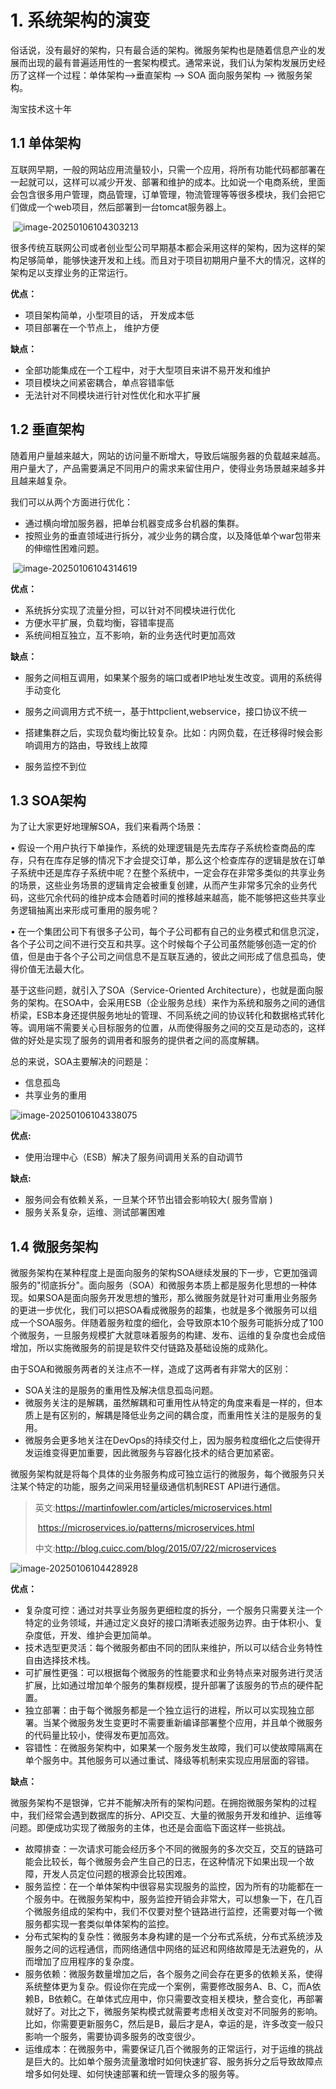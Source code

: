# **1. 系统架构的演变**

俗话说，没有最好的架构，只有最合适的架构。微服务架构也是随着信息产业的发展而出现的最有普遍适用性的一套架构模式。通常来说，我们认为架构发展历史经历了这样一个过程：单体架构——>垂直架构 ——> SOA 面向服务架构 ——> 微服务架构。

淘宝技术这十年

## **1.1 单体架构**

互联网早期，一般的网站应用流量较小，只需一个应用，将所有功能代码都部署在一起就可以，这样可以减少开发、部署和维护的成本。比如说一个电商系统，里面会包含很多用户管理，商品管理，订单管理，物流管理等等很多模块，我们会把它们做成一个web项目，然后部署到一台tomcat服务器上。

​    ![image-20250106104303213](https://blog-1304855543.cos.ap-guangzhou.myqcloud.com/blog/202501061043296.png)

很多传统互联网公司或者创业型公司早期基本都会采用这样的架构，因为这样的架构足够简单，能够快速开发和上线。而且对于项目初期用户量不大的情况，这样的架构足以支撑业务的正常运行。

**优点：**

- 项目架构简单，小型项目的话， 开发成本低
- 项目部署在一个节点上， 维护方便

**缺点：**

- 全部功能集成在一个工程中，对于大型项目来讲不易开发和维护
- 项目模块之间紧密耦合，单点容错率低
- 无法针对不同模块进行针对性优化和水平扩展

## **1.2 垂直架构**

随着用户量越来越大，网站的访问量不断增大，导致后端服务器的负载越来越高。 用户量大了，产品需要满足不同用户的需求来留住用户，使得业务场景越来越多并且越来越复杂。

我们可以从两个方面进行优化：

- 通过横向增加服务器，把单台机器变成多台机器的集群。
- 按照业务的垂直领域进行拆分，减少业务的耦合度，以及降低单个war包带来的伸缩性困难问题。

​    ![image-20250106104314619](https://blog-1304855543.cos.ap-guangzhou.myqcloud.com/blog/202501061043667.png)

**优点：**

- 系统拆分实现了流量分担，可以针对不同模块进行优化
- 方便水平扩展，负载均衡，容错率提高
- 系统间相互独立，互不影响，新的业务迭代时更加高效

**缺点：**

- 服务之间相互调用，如果某个服务的端口或者IP地址发生改变。调用的系统得手动变化
- 服务之间调用方式不统一，基于httpclient,webservice，接口协议不统一

- 搭建集群之后，实现负载均衡比较复杂。比如：内网负载，在迁移得时候会影响调用方的路由，导致线上故障
- 服务监控不到位

## **1.3 SOA架构**

为了让大家更好地理解SOA，我们来看两个场景：

• 假设一个用户执行下单操作，系统的处理逻辑是先去库存子系统检查商品的库存，只有在库存足够的情况下才会提交订单，那么这个检查库存的逻辑是放在订单子系统中还是库存子系统中呢？在整个系统中，一定会存在非常多类似的共享业务的场景，这些业务场景的逻辑肯定会被重复创建，从而产生非常多冗余的业务代码，这些冗余代码的维护成本会随着时间的推移越来越高，能不能够把这些共享业务逻辑抽离出来形成可重用的服务呢？

• 在一个集团公司下有很多子公司，每个子公司都有自己的业务模式和信息沉淀，各个子公司之间不进行交互和共享。这个时候每个子公司虽然能够创造一定的价值，但是由于各个子公司之间信息不是互联互通的，彼此之间形成了信息孤岛，使得价值无法最大化。

基于这些问题，就引入了SOA（Service-Oriented Architecture），也就是面向服务的架构。在SOA中，会采用ESB（企业服务总线）来作为系统和服务之间的通信桥梁，ESB本身还提供服务地址的管理、不同系统之间的协议转化和数据格式转化等。调用端不需要关心目标服务的位置，从而使得服务之间的交互是动态的，这样做的好处是实现了服务的调用者和服务的提供者之间的高度解耦。

总的来说，SOA主要解决的问题是：

- 信息孤岛
- 共享业务的重用

![image-20250106104338075](https://blog-1304855543.cos.ap-guangzhou.myqcloud.com/blog/202501061043143.png)

**优点:**

- 使用治理中心（ESB）解决了服务间调用关系的自动调节

**缺点:**

- 服务间会有依赖关系，一旦某个环节出错会影响较大( 服务雪崩 )
- 服务关系复杂，运维、测试部署困难

## **1.4 微服务架构**

微服务架构在某种程度上是面向服务的架构SOA继续发展的下一步，它更加强调服务的"彻底拆分"。面向服务（SOA）和微服务本质上都是服务化思想的一种体现。如果SOA是面向服务开发思想的雏形，那么微服务就是针对可重用业务服务的更进一步优化，我们可以把SOA看成微服务的超集，也就是多个微服务可以组成一个SOA服务。伴随着服务粒度的细化，会导致原本10个服务可能拆分成了100个微服务，一旦服务规模扩大就意味着服务的构建、发布、运维的复杂度也会成倍增加，所以实施微服务的前提是软件交付链路及基础设施的成熟化。

由于SOA和微服务两者的关注点不一样，造成了这两者有非常大的区别：

- SOA关注的是服务的重用性及解决信息孤岛问题。
- 微服务关注的是解耦，虽然解耦和可重用性从特定的角度来看是一样的，但本质上是有区别的，解耦是降低业务之间的耦合度，而重用性关注的是服务的复用。
- 微服务会更多地关注在DevOps的持续交付上，因为服务粒度细化之后使得开发运维变得更加重要，因此微服务与容器化技术的结合更加紧密。

微服务架构就是将每个具体的业务服务构成可独立运行的微服务，每个微服务只关注某个特定的功能，服务之间采用轻量级通信机制REST API进行通信。

>英文:https://martinfowler.com/articles/microservices.html    
>
>​         https://microservices.io/patterns/microservices.html
>
>中文:http://blog.cuicc.com/blog/2015/07/22/microservices

![image-20250106104428928](https://blog-1304855543.cos.ap-guangzhou.myqcloud.com/blog/202501061044022.png)

**优点：**

- 复杂度可控：通过对共享业务服务更细粒度的拆分，一个服务只需要关注一个特定的业务领域，并通过定义良好的接口清晰表述服务边界。由于体积小、复杂度低，开发、维护会更加简单。
- 技术选型更灵活：每个微服务都由不同的团队来维护，所以可以结合业务特性自由选择技术栈。
- 可扩展性更强：可以根据每个微服务的性能要求和业务特点来对服务进行灵活扩展，比如通过增加单个服务的集群规模，提升部署了该服务的节点的硬件配置。
- 独立部署：由于每个微服务都是一个独立运行的进程，所以可以实现独立部署。当某个微服务发生变更时不需要重新编译部署整个应用，并且单个微服务的代码量比较小，使得发布更加高效。
- 容错性：在微服务架构中，如果某一个服务发生故障，我们可以使故障隔离在单个服务中。其他服务可以通过重试、降级等机制来实现应用层面的容错。

**缺点：**

微服务架构不是银弹，它并不能解决所有的架构问题。在拥抱微服务架构的过程中，我们经常会遇到数据库的拆分、API交互、大量的微服务开发和维护、运维等问题。即便成功实现了微服务的主体，也还是会面临下面这样一些挑战。

- 故障排查：一次请求可能会经历多个不同的微服务的多次交互，交互的链路可能会比较长，每个微服务会产生自己的日志，在这种情况下如果出现一个故障，开发人员定位问题的根源会比较困难。
- 服务监控：在一个单体架构中很容易实现服务的监控，因为所有的功能都在一个服务中。在微服务架构中，服务监控开销会非常大，可以想象一下，在几百个微服务组成的架构中，我们不仅要对整个链路进行监控，还需要对每一个微服务都实现一套类似单体架构的监控。
- 分布式架构的复杂性：微服务本身构建的是一个分布式系统，分布式系统涉及服务之间的远程通信，而网络通信中网络的延迟和网络故障是无法避免的，从而增加了应用程序的复杂度。
- 服务依赖：微服务数量增加之后，各个服务之间会存在更多的依赖关系，使得系统整体更为复杂。假设你在完成一个案例，需要修改服务A、B、C，而A依赖B，B依赖C。在单体式应用中，你只需要改变相关模块，整合变化，再部署就好了。对比之下，微服务架构模式就需要考虑相关改变对不同服务的影响。比如，你需要更新服务C，然后是B，最后才是A，幸运的是，许多改变一般只影响一个服务，需要协调多服务的改变很少。
- 运维成本：在微服务中，需要保证几百个微服务的正常运行，对于运维的挑战是巨大的。比如单个服务流量激增时如何快速扩容、服务拆分之后导致故障点增多如何处理、如何快速部署和统一管理众多的服务等。

